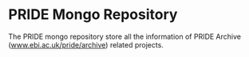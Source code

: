 # PRIDE Mongo Repository

The PRIDE mongo repository store all the information of PRIDE Archive (www.ebi.ac.uk/pride/archive) related projects.


